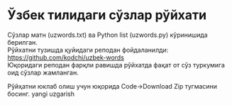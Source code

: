# Ўзбек тилидаги сўзлар рўйхати
Сўзлар матн (uzwords.txt) ва Python list (uzwords.py) кўринишида берилган.<br/>
Рўйхатни тузишда қуйидаги реподан фойдаланилди: https://github.com/kodchi/uzbek-words<br/>
Юқоридаги реподан фарқли равишда рўйхатда фақат от сўз туркумига оид сўзлар жамланган.

Рўйҳатни юклаб олиш учун юқорида Code->Download Zip тугмасини босинг.
yangi uzgarish
